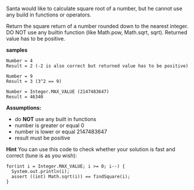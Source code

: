 Santa would like to calculate square root of a number, but he cannot use any build in functions or operators.

Return the square return of a number rounded down to the nearest integer. DO NOT use any builtin function (like Math.pow, Math.sqrt, sqrt). 
Returned value has to be positive.

**samples**
```
Number = 4
Result = 2 (-2 is also correct but returned value has to be positive)
```
```
Number = 9
Result = 3 (3^2 == 9)
```
```
Number = Integer.MAX_VALUE (2147483647)
Result = 46340
```

**Assumptions:**
* do **NOT** use any built in functions
* number is greater or equal 0
* number is lower or equal 2147483647
* result must be positive

**Hint**
You can use this code to check whether your solution is fast and correct (tune is as you wish):
```
for(int i = Integer.MAX_VALUE; i >= 0; i--) {
  System.out.println(i);
  assert ((int) Math.sqrt(i)) == findSquare(i);
}
```

